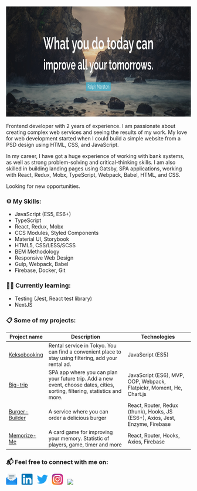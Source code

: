 <p align="center">
  <img src="https://github.com/bogdankuzzmin/bogdankuzzmin/blob/master/background.jpg?raw=true" width="auto" height="300px" alt="What you do today can improve all your tommorows" />
</p>


<p>Frontend developer with 2 years of experience. I am passionate about creating complex web services and seeing the results of my work. My love for web development started when I could build a simple website from a PSD design using HTML, CSS, and JavaScript.</p>

<p>In my career, I have got a huge experience of working with bank systems, as well as strong problem-solving and critical-thinking skills. I am also skilled in building landing pages using Gatsby, SPA applications, working with React, Redux, Mobx, TypeScript, Webpack, Babel, HTML, and CSS.</p>

Looking for new opportunities. 

### ⚙️ My Skills:

- JavaScript (ES5, ES6+)
- TypeScript
- React, Redux, Mobx
- CCS Modules, Styled Components 
- Material UI, Storybook
- HTML5, CSS/LESS/SCSS
- BEM Methodology
- Responsive Web Design
- Gulp, Webpack, Babel
- Firebase, Docker, Git

### 👨‍💻 Currently learning:

- Testing (Jest, React test library)
- NextJS

### 📋 Some of my projects:

| Project name | Description | Technologies |
| --- | --- | --- |
|[Keksobooking](https://github.com/bogdankuzzmin/582427-keksobooking-20) | Rental service in Tokyo. You can find a convenient place to stay using filtering, add your rental ad. | JavaScript (ES5) |
|[Big-trip](https://github.com/bogdankuzzmin/582427-big-trip-12) | SPA app where you can plan your future trip. Add a new event, choose dates, cities, sorting, filtering, statistics and more. | JavaScript (ES6), MVP, OOP, Webpack, Flatpickr, Moment, He, Chart.js |
|[Burger-Builder](https://github.com/bogdankuzzmin/burger-builder) | A service where you can order a delicious burger | React, Router, Redux (thunk), Hooks, JS (ES6+), Axios, Jest, Enzyme, Firebase |
|[Memorize-Me](https://github.com/bogdankuzzmin/memorize-me) | A card game for improving your memory. Statistic of players, game, timer and more | React, Router, Hooks, Axios, Firebase | 


### 📬 Feel free to connect with me on:

<a href="mailto:bogdankuzzmin@gmail.com"><img height="30" src="https://raw.githubusercontent.com/bogdankuzzmin/bogdankuzzmin/master/email.svg"></a>&nbsp;&nbsp;
<a href="https://www.linkedin.com/in/bogdankuzzmin/"><img height="30" src="https://raw.githubusercontent.com/bogdankuzzmin/bogdankuzzmin/master/linkedin.svg"></a>&nbsp;&nbsp;
<a href="https://twitter.com/bogdankuzzmin/"><img height="30" src="https://raw.githubusercontent.com/bogdankuzzmin/bogdankuzzmin/master/twitter.svg"></a>&nbsp;&nbsp;
<a href="https://www.instagram.com/bogdankuzzmin/"><img height="30" src="https://raw.githubusercontent.com/bogdankuzzmin/bogdankuzzmin/master/instagram.svg"></a>&nbsp;&nbsp;
<a href="https://www.codewars.com/users/bogdankuzzmin/"><img height="30" src="https://www.codewars.com/users/bogdankuzzmin/badges/micro"></a>

